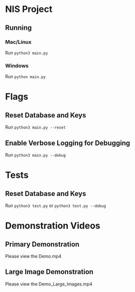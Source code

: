 # NIS Project
## Running
### Mac/Linux
Run `python3 main.py`

### Windows
Run `python main.py`

# Flags
## Reset Database and Keys
Run `python3 main.py --reset`

## Enable Verbose Logging for Debugging
Run `python3 main.py --debug`

# Tests
## Reset Database and Keys
Run `python3 test.py` or `python3 test.py --debug`

# Demonstration Videos
## Primary Demonstration
Please view the Demo.mp4

## Large Image Demonstration 
Please view the Demo_Large_Images.mp4
